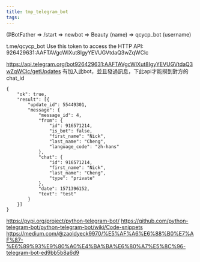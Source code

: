 ```yaml
---
title: tmp_telegram_bot
tags:
---
```

@BotFather
=> /start
=> newbot
=> Beauty (name)
=> qcycp_bot (username)

t.me/qcycp_bot
Use this token to access the HTTP API:
926429631:AAFTAVgcWIXut8IgyYEVUGVtdaQ3wZqWClc


https://api.telegram.org/bot926429631:AAFTAVgcWIXut8IgyYEVUGVtdaQ3wZqWClc/getUpdates
有加入此bot，並且發過訊息，下此api才能撈到對方的chat_id

```
{
    "ok": true,
    "result": [{
        "update_id": 55449301,
        "message": {
            "message_id": 4,
            "from": {
                "id": 916571214,
                "is_bot": false,
                "first_name": "Nick",
                "last_name": "Cheng",
                "language_code": "zh-hans"
            },
            "chat": {
                "id": 916571214,
                "first_name": "Nick",
                "last_name": "Cheng",
                "type": "private"
            },
            "date": 1571396152,
            "text": "test"
        }
    }]
}
```


https://pypi.org/project/python-telegram-bot/
https://github.com/python-telegram-bot/python-telegram-bot/wiki/Code-snippets
https://medium.com/@zaoldyeck9970/%E5%AF%A6%E6%88%B0%E7%AF%87-%E6%89%93%E9%80%A0%E4%BA%BA%E6%80%A7%E5%8C%96-telegram-bot-ed9bb5b8a6d9
